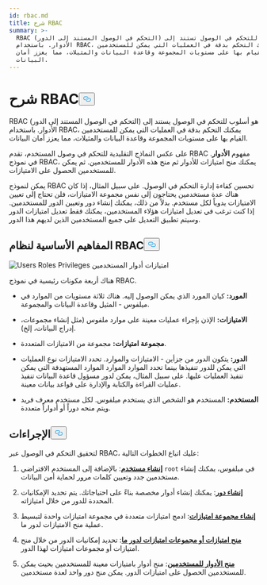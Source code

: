 ```yaml
---
id: rbac.md
title: شرح RBAC
summary: >-
  RBAC (التحكم في الوصول المستند إلى الدور) هي طريقة للتحكم في الوصول تستند إلى
  الأدوار. باستخدام RBAC، يمكنك التحكم بدقة في العمليات التي يمكن للمستخدمين
  القيام بها على مستويات المجموعة وقاعدة البيانات والمثيلات، مما يعزز أمان
  البيانات.
---
```

<h1 id="RBAC-Explained" class="common-anchor-header">شرح RBAC<button data-href="#RBAC-Explained" class="anchor-icon" translate="no">
      <svg translate="no"
        aria-hidden="true"
        focusable="false"
        height="20"
        version="1.1"
        viewBox="0 0 16 16"
        width="16"
      >
        <path
          fill="#0092E4"
          fill-rule="evenodd"
          d="M4 9h1v1H4c-1.5 0-3-1.69-3-3.5S2.55 3 4 3h4c1.45 0 3 1.69 3 3.5 0 1.41-.91 2.72-2 3.25V8.59c.58-.45 1-1.27 1-2.09C10 5.22 8.98 4 8 4H4c-.98 0-2 1.22-2 2.5S3 9 4 9zm9-3h-1v1h1c1 0 2 1.22 2 2.5S13.98 12 13 12H9c-.98 0-2-1.22-2-2.5 0-.83.42-1.64 1-2.09V6.25c-1.09.53-2 1.84-2 3.25C6 11.31 7.55 13 9 13h4c1.45 0 3-1.69 3-3.5S14.5 6 13 6z"
        ></path>
      </svg>
    </button></h1><p>RBAC (التحكم في الوصول المستند إلى الدور) هو أسلوب للتحكم في الوصول يستند إلى الأدوار. باستخدام RBAC، يمكنك التحكم بدقة في العمليات التي يمكن للمستخدمين القيام بها على مستويات المجموعة وقاعدة البيانات والمثيلات، مما يعزز أمان البيانات.</p>
<p>على عكس النماذج التقليدية للتحكم في وصول المستخدم، تقدم RBAC مفهوم <strong>الأدوار</strong>. في نموذج RBAC، يمكنك منح امتيازات للأدوار ثم منح هذه الأدوار للمستخدمين. ثم يمكن للمستخدمين الحصول على الامتيازات.</p>
<p>يمكن لنموذج RBAC تحسين كفاءة إدارة التحكم في الوصول. على سبيل المثال، إذا كان هناك عدة مستخدمين يحتاجون إلى نفس مجموعة الامتيازات، فلن تحتاج إلى تعيين الامتيازات يدوياً لكل مستخدم. بدلاً من ذلك، يمكنك إنشاء دور وتعيين الدور للمستخدمين. إذا كنت ترغب في تعديل امتيازات هؤلاء المستخدمين، يمكنك فقط تعديل امتيازات الدور وسيتم تطبيق التعديل على جميع المستخدمين الذين لديهم هذا الدور.</p>
<h2 id="RBAC-key-concepts" class="common-anchor-header">المفاهيم الأساسية لنظام RBAC<button data-href="#RBAC-key-concepts" class="anchor-icon" translate="no">
      <svg translate="no"
        aria-hidden="true"
        focusable="false"
        height="20"
        version="1.1"
        viewBox="0 0 16 16"
        width="16"
      >
        <path
          fill="#0092E4"
          fill-rule="evenodd"
          d="M4 9h1v1H4c-1.5 0-3-1.69-3-3.5S2.55 3 4 3h4c1.45 0 3 1.69 3 3.5 0 1.41-.91 2.72-2 3.25V8.59c.58-.45 1-1.27 1-2.09C10 5.22 8.98 4 8 4H4c-.98 0-2 1.22-2 2.5S3 9 4 9zm9-3h-1v1h1c1 0 2 1.22 2 2.5S13.98 12 13 12H9c-.98 0-2-1.22-2-2.5 0-.83.42-1.64 1-2.09V6.25c-1.09.53-2 1.84-2 3.25C6 11.31 7.55 13 9 13h4c1.45 0 3-1.69 3-3.5S14.5 6 13 6z"
        ></path>
      </svg>
    </button></h2><p>
  
   <span class="img-wrapper"> <img translate="no" src="/docs/v2.6.x/assets/users-roles-privileges.png" alt="Users Roles Privileges" class="doc-image" id="users-roles-privileges" />
   </span> <span class="img-wrapper"> <span>امتيازات أدوار المستخدمين</span> </span></p>
<p>هناك أربعة مكونات رئيسية في نموذج RBAC.</p>
<ul>
<li><p><strong>المورد:</strong> كيان المورد الذي يمكن الوصول إليه. هناك ثلاثة مستويات من الموارد في ميلفوس - المثيل وقاعدة البيانات والمجموعة.</p></li>
<li><p><strong>الامتيازات:</strong> الإذن بإجراء عمليات معينة على موارد ملفوس (مثل إنشاء مجموعات، إدراج البيانات، إلخ).</p></li>
<li><p><strong>مجموعة امتيازات:</strong> مجموعة من الامتيازات المتعددة.</p></li>
<li><p><strong>الدور:</strong> يتكون الدور من جزأين - الامتيازات والموارد. تحدد الامتيازات نوع العمليات التي يمكن للدور تنفيذها بينما تحدد الموارد الموارد الموارد المستهدفة التي يمكن تنفيذ العمليات عليها. على سبيل المثال، يمكن لدور مسؤول قاعدة البيانات تنفيذ عمليات القراءة والكتابة والإدارة على قواعد بيانات معينة.</p></li>
<li><p><strong>المستخدم:</strong> المستخدم هو الشخص الذي يستخدم ميلفوس. لكل مستخدم معرف فريد ويتم منحه دوراً أو أدواراً متعددة.</p></li>
</ul>
<h2 id="Procedures" class="common-anchor-header">الإجراءات<button data-href="#Procedures" class="anchor-icon" translate="no">
      <svg translate="no"
        aria-hidden="true"
        focusable="false"
        height="20"
        version="1.1"
        viewBox="0 0 16 16"
        width="16"
      >
        <path
          fill="#0092E4"
          fill-rule="evenodd"
          d="M4 9h1v1H4c-1.5 0-3-1.69-3-3.5S2.55 3 4 3h4c1.45 0 3 1.69 3 3.5 0 1.41-.91 2.72-2 3.25V8.59c.58-.45 1-1.27 1-2.09C10 5.22 8.98 4 8 4H4c-.98 0-2 1.22-2 2.5S3 9 4 9zm9-3h-1v1h1c1 0 2 1.22 2 2.5S13.98 12 13 12H9c-.98 0-2-1.22-2-2.5 0-.83.42-1.64 1-2.09V6.25c-1.09.53-2 1.84-2 3.25C6 11.31 7.55 13 9 13h4c1.45 0 3-1.69 3-3.5S14.5 6 13 6z"
        ></path>
      </svg>
    </button></h2><p>لتحقيق التحكم في الوصول عبر RBAC، عليك اتباع الخطوات التالية:</p>
<ol>
<li><p><strong><a href="/docs/ar/users_and_roles.md#Create-a-user">إنشاء مستخدم</a></strong>: بالإضافة إلى المستخدم الافتراضي <code translate="no">root</code> في ميلفوس، يمكنك إنشاء مستخدمين جدد وتعيين كلمات مرور لحماية أمن البيانات.</p></li>
<li><p><strong><a href="/docs/ar/users_and_roles.md#Create-a-role">إنشاء دور</a></strong>: يمكنك إنشاء أدوار مخصصة بناءً على احتياجاتك. يتم تحديد الإمكانيات المحددة للدور من خلال امتيازاته.</p></li>
<li><p><strong><a href="/docs/ar/privilege_group.md">إنشاء مجموعة امتيازات</a></strong>: ادمج امتيازات متعددة في مجموعة امتيازات واحدة لتبسيط عملية منح الامتيازات لدور ما.</p></li>
<li><p><strong><a href="/docs/ar/grant_privileges.md">منح امتيازات أو مجموعات امتيازات لدور ما</a></strong>: تحديد إمكانيات الدور من خلال منح امتيازات أو مجموعات امتيازات لهذا الدور.</p></li>
<li><p><strong><a href="/docs/ar/grant_roles.md">منح الأدوار للمستخدمين</a></strong>: منح أدوار بامتيازات معينة للمستخدمين بحيث يمكن للمستخدمين الحصول على امتيازات الدور. يمكن منح دور واحد لعدة مستخدمين.</p></li>
</ol>
